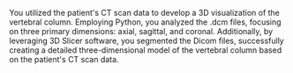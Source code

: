 
You utilized the patient's CT scan data to develop a 3D visualization of the vertebral column. Employing Python, you analyzed the .dcm files, focusing on three primary dimensions: axial, sagittal, and coronal. Additionally, by leveraging 3D Slicer software, you segmented the Dicom files, successfully creating a detailed three-dimensional model of the vertebral column based on the patient's CT scan data.

